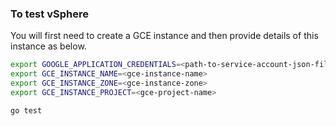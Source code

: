 ### To test vSphere

You will first need to create a GCE instance and then provide details of this instance as below.

```bash
export GOOGLE_APPLICATION_CREDENTIALS=<path-to-service-account-json-file>
export GCE_INSTANCE_NAME=<gce-instance-name>
export GCE_INSTANCE_ZONE=<gce-instance-zone>
export GCE_INSTANCE_PROJECT=<gce-project-name>

go test
```


